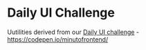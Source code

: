 # Daily UI Challenge

Uutilities derived from our [Daily UI challenge](http://www.dailyui.co) - https://codepen.io/minutofrontend/
